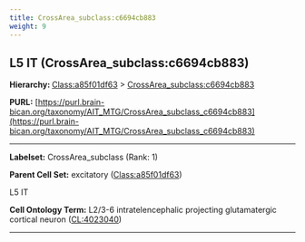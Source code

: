 ```yaml
---
title: CrossArea_subclass:c6694cb883
weight: 9
---
```

## L5 IT (CrossArea_subclass:c6694cb883)
<b>Hierarchy: </b>
[Class:a85f01df63](../Class_a85f01df63) >
[CrossArea_subclass:c6694cb883](../CrossArea_subclass_c6694cb883)

**PURL:** [https://purl.brain-bican.org/taxonomy/AIT_MTG/CrossArea_subclass_c6694cb883](https://purl.brain-bican.org/taxonomy/AIT_MTG/CrossArea_subclass_c6694cb883)

---


**Labelset:** CrossArea_subclass (Rank: 1)

**Parent Cell Set:** excitatory ([Class:a85f01df63](../Class_a85f01df63))

L5 IT


**Cell Ontology Term:**  L2/3-6 intratelencephalic projecting glutamatergic cortical neuron ([CL:4023040](https://www.ebi.ac.uk/ols/ontologies/cl/terms?obo_id=CL:4023040)) 

[MARKER GENES.]: #


---

[TRANSFERRED ANNOTATIONS.]: #


[AUTHOR ANNOTATION FIELDS.]: #


